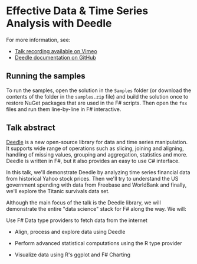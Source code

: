 Effective Data & Time Series Analysis with Deedle
=================================================

For more information, see:

 * [Talk recording available on Vimeo](http://vimeo.com/79345095)
 * [Deedle documentation on GitHub](bluemountaincapital.github.io/Deedle/)

## Running the samples

To run the samples, open the solution in the `Samples` folder (or download the contents of the
folder in the `samples.zip` file) and build the solution once to 
restore NuGet packages that are used in the F# scripts. Then open the `fsx` files and
run them line-by-line in F# interactive.

## Talk abstract 

[Deedle](http://bluemountaincapital.github.io/Deedle) is a new open-source library for data and time series manipulation. It supports wide range of operations such as slicing, joining and aligning, handling of missing values, grouping and aggregation, statistics and more. Deedle is written in F#, but it also provides an easy to use C# interface.

In this talk, we'll demonstrate Deedle by analyzing time series financial data from historical Yahoo stock prices. Then we'll try to understand the US government spending with data from Freebase and WorldBank and finally, we'll explore the Titanic survivals data set.

Although the main focus of the talk is the Deedle library, we will demonstrate the entire "data science" stack for F# along the way. We will:

Use F# Data type providers to fetch data from the internet

 * Align, process and explore data using Deedle

 * Perform advanced statistical computations using the R type provider

 * Visualize data using R's ggplot and F# Charting
